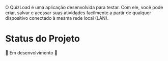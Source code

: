 O QuizLoad é uma aplicação desenvolvida para testar. Com ele, você pode criar, salvar e acessar suas atividades facilmente a partir de qualquer dispositivo conectado à mesma rede local (LAN).

# Status do Projeto

🚧 Em desenvolvimento 🚧
